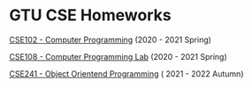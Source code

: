 # GTU CSE Homeworks
[CSE102 - Computer Programming](https://github.com/serhhatsari/GTU-Homeworks/tree/master/CSE102-Computer-Programming) (2020 - 2021 Spring)   
  
[CSE108 - Computer Programming Lab](https://github.com/serhhatsari/GTU-Homeworks/tree/master/CSE108-Programming-Lab) (2020 - 2021 Spring)  
  
[CSE241 - Object Orientend Programming](https://github.com/serhhatsari/GTU-Homeworks/tree/master/CSE241-Object-Oriented-Programming) ( 2021 - 2022 Autumn)
